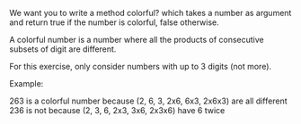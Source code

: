 We want you to write a method colorful? which takes a number as argument and return true if the number is colorful, false otherwise.

A colorful number is a number where all the products of consecutive subsets of digit are different.

For this exercise, only consider numbers with up to 3 digits (not more).

Example:

263 is a colorful number because (2, 6, 3, 2x6, 6x3, 2x6x3) are all different
236 is not because (2, 3, 6, 2x3, 3x6, 2x3x6) have 6 twice
